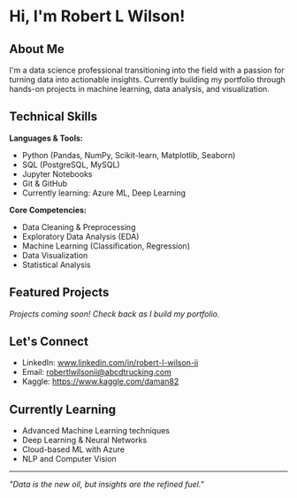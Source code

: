 # Hi, I'm Robert L Wilson! 

## About Me
I'm a data science professional transitioning into the field with a passion for turning data into actionable insights. Currently building my portfolio through hands-on projects in machine learning, data analysis, and visualization.

## Technical Skills
**Languages & Tools:**
- Python (Pandas, NumPy, Scikit-learn, Matplotlib, Seaborn)
- SQL (PostgreSQL, MySQL)
- Jupyter Notebooks
- Git & GitHub
- Currently learning: Azure ML, Deep Learning

**Core Competencies:**
- Data Cleaning & Preprocessing
- Exploratory Data Analysis (EDA)
- Machine Learning (Classification, Regression)
- Data Visualization
- Statistical Analysis

## Featured Projects
*Projects coming soon! Check back as I build my portfolio.*

## Let's Connect
- LinkedIn: www.linkedin.com/in/robert-l-wilson-ii
- Email: robertlwilsonii@abcdtrucking.com
- Kaggle: https://www.kaggle.com/daman82

## Currently Learning
- Advanced Machine Learning techniques
- Deep Learning & Neural Networks
- Cloud-based ML with Azure
- NLP and Computer Vision

---
*"Data is the new oil, but insights are the refined fuel."*
